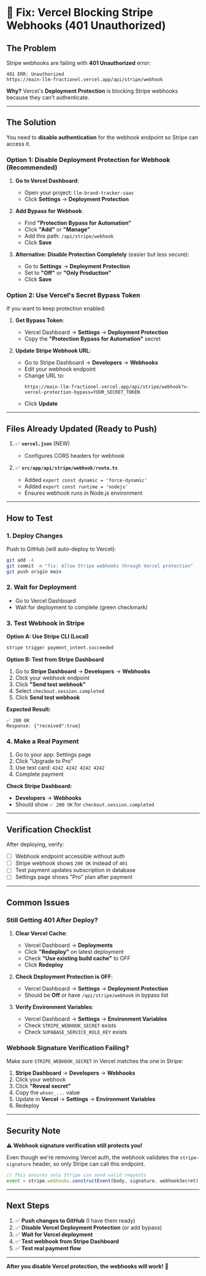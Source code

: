 # 🚨 Fix: Vercel Blocking Stripe Webhooks (401 Unauthorized)

## The Problem

Stripe webhooks are failing with **401 Unauthorized** error:

```
401 ERR: Unauthorized
https://main-llm-fractionel.vercel.app/api/stripe/webhook
```

**Why?** Vercel's **Deployment Protection** is blocking Stripe webhooks because they can't authenticate.

---

## The Solution

You need to **disable authentication** for the webhook endpoint so Stripe can access it.

### Option 1: Disable Deployment Protection for Webhook (Recommended)

1. **Go to Vercel Dashboard**:
   - Open your project: `llm-brand-tracker-saas`
   - Click **Settings** → **Deployment Protection**

2. **Add Bypass for Webhook**:
   - Find **"Protection Bypass for Automation"**
   - Click **"Add"** or **"Manage"**
   - Add this path: `/api/stripe/webhook`
   - Click **Save**

3. **Alternative: Disable Protection Completely** (easier but less secure):
   - Go to **Settings** → **Deployment Protection**
   - Set to **"Off"** or **"Only Production"**
   - Click **Save**

### Option 2: Use Vercel's Secret Bypass Token

If you want to keep protection enabled:

1. **Get Bypass Token**:
   - Vercel Dashboard → **Settings** → **Deployment Protection**
   - Copy the **"Protection Bypass for Automation"** secret

2. **Update Stripe Webhook URL**:
   - Go to Stripe Dashboard → **Developers** → **Webhooks**
   - Edit your webhook endpoint
   - Change URL to:
     ```
     https://main-llm-fractionel.vercel.app/api/stripe/webhook?x-vercel-protection-bypass=YOUR_SECRET_TOKEN
     ```
   - Click **Update**

---

## Files Already Updated (Ready to Push)

1. ✅ **`vercel.json`** (NEW)
   - Configures CORS headers for webhook
   
2. ✅ **`src/app/api/stripe/webhook/route.ts`**
   - Added `export const dynamic = 'force-dynamic'`
   - Added `export const runtime = 'nodejs'`
   - Ensures webhook runs in Node.js environment

---

## How to Test

### 1. Deploy Changes

Push to GitHub (will auto-deploy to Vercel):

```bash
git add -A
git commit -m "fix: Allow Stripe webhooks through Vercel protection"
git push origin main
```

### 2. Wait for Deployment

- Go to Vercel Dashboard
- Wait for deployment to complete (green checkmark)

### 3. Test Webhook in Stripe

**Option A: Use Stripe CLI (Local)**
```bash
stripe trigger payment_intent.succeeded
```

**Option B: Test from Stripe Dashboard**
1. Go to **Stripe Dashboard** → **Developers** → **Webhooks**
2. Click your webhook endpoint
3. Click **"Send test webhook"**
4. Select `checkout.session.completed`
5. Click **Send test webhook**

**Expected Result:**
```
✅ 200 OK
Response: {"received":true}
```

### 4. Make a Real Payment

1. Go to your app: Settings page
2. Click "Upgrade to Pro"
3. Use test card: `4242 4242 4242 4242`
4. Complete payment

**Check Stripe Dashboard:**
- **Developers** → **Webhooks**
- Should show `✅ 200 OK` for `checkout.session.completed`

---

## Verification Checklist

After deploying, verify:

- [ ] Webhook endpoint accessible without auth
- [ ] Stripe webhook shows `200 OK` instead of `401`
- [ ] Test payment updates subscription in database
- [ ] Settings page shows "Pro" plan after payment

---

## Common Issues

### Still Getting 401 After Deploy?

1. **Clear Vercel Cache**:
   - Vercel Dashboard → **Deployments**
   - Click **"Redeploy"** on latest deployment
   - Check **"Use existing build cache"** to OFF
   - Click **Redeploy**

2. **Check Deployment Protection is OFF**:
   - Vercel Dashboard → **Settings** → **Deployment Protection**
   - Should be **Off** or have `/api/stripe/webhook` in bypass list

3. **Verify Environment Variables**:
   - Vercel Dashboard → **Settings** → **Environment Variables**
   - Check `STRIPE_WEBHOOK_SECRET` exists
   - Check `SUPABASE_SERVICE_ROLE_KEY` exists

### Webhook Signature Verification Failing?

Make sure `STRIPE_WEBHOOK_SECRET` in Vercel matches the one in Stripe:

1. **Stripe Dashboard** → **Developers** → **Webhooks**
2. Click your webhook
3. Click **"Reveal secret"**
4. Copy the `whsec_...` value
5. Update in **Vercel** → **Settings** → **Environment Variables**
6. Redeploy

---

## Security Note

⚠️ **Webhook signature verification still protects you!**

Even though we're removing Vercel auth, the webhook validates the `stripe-signature` header, so only Stripe can call this endpoint.

```typescript
// This ensures only Stripe can send valid requests
event = stripe.webhooks.constructEvent(body, signature, webhookSecret);
```

---

## Next Steps

1. ✅ **Push changes to GitHub** (I have them ready)
2. ✅ **Disable Vercel Deployment Protection** (or add bypass)
3. ✅ **Wait for Vercel deployment**
4. ✅ **Test webhook from Stripe Dashboard**
5. ✅ **Test real payment flow**

---

**After you disable Vercel protection, the webhooks will work!** 🎉

